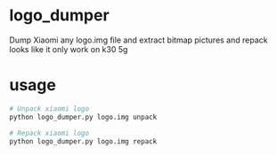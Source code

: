 # logo_dumper
Dump Xiaomi any logo.img file and extract bitmap pictures and repack    
looks like it only work on k30 5g
# usage
``` sh
# Unpack xiaomi logo
python logo_dumper.py logo.img unpack

# Repack xiaomi logo
python logo_dumper.py logo.img repack

```
